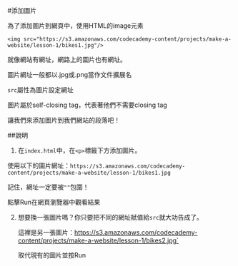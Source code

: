 #添加圖片

為了添加圖片到網頁中，使用HTML的image元素

`<img src="https://s3.amazonaws.com/codecademy-content/projects/make-a-website/lesson-1/bikes1.jpg"/>`

就像網站有網址，網路上的圖片也有網址。

圖片網址一般都以.jpg或.png當作文件擴展名

`src`屬性為圖片設定網址

圖片屬於self-closing tag，代表著他們不需要closing tag

讓我們來添加圖片到我們網站的段落吧！

##說明

1. 在`index.html`中，在`<p>`標籤下方添加圖片。

  使用以下的圖片網址：`https://s3.amazonaws.com/codecademy-content/projects/make-a-website/lesson-1/bikes1.jpg`

  記住，網址一定要被`""`包圍！

  點擊Run在網頁瀏覽器中觀看結果
  
2. 想要換一張圖片嗎？你只要把不同的網址賦值給`src`就大功告成了。

   這裡是另一張圖片：https://s3.amazonaws.com/codecademy-content/projects/make-a-website/lesson-1/bikes2.jpg`

   取代現有的圖片並按Run



